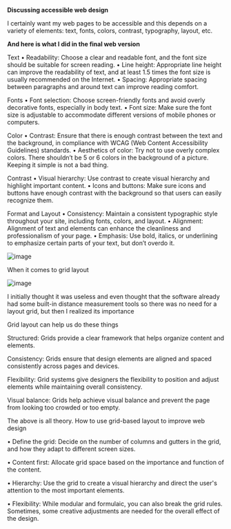 ****Discussing accessible web design****

I certainly want my web pages to be accessible and this depends on a variety of elements: text, fonts, colors, contrast, typography, layout, etc.

__And here is what I did in the final web version__

Text
• Readability: Choose a clear and readable font, and the font size should be suitable for screen reading.
• Line height: Appropriate line height can improve the readability of text, and at least 1.5 times the font size is usually recommended on the Internet.
• Spacing: Appropriate spacing between paragraphs and around text can improve reading comfort.

Fonts
• Font selection: Choose screen-friendly fonts and avoid overly decorative fonts, especially in body text.
• Font size: Make sure the font size is adjustable to accommodate different versions of mobile phones or computers.

Color
• Contrast: Ensure that there is enough contrast between the text and the background, in compliance with WCAG (Web Content Accessibility Guidelines) standards.
• Aesthetics of color: Try not to use overly complex colors. There shouldn’t be 5 or 6 colors in the background of a picture. Keeping it simple is not a bad thing.

Contrast
• Visual hierarchy: Use contrast to create visual hierarchy and highlight important content.
• Icons and buttons: Make sure icons and buttons have enough contrast with the background so that users can easily recognize them.

Format and Layout
• Consistency: Maintain a consistent typographic style throughout your site, including fonts, colors, and layout.
• Alignment: Alignment of text and elements can enhance the cleanliness and professionalism of your page.
• Emphasis: Use bold, italics, or underlining to emphasize certain parts of your text, but don’t overdo it.

![image](https://github.com/user-attachments/assets/bb3be3f7-7706-4b8e-8ed2-76da492df937)

When it comes to grid layout

![image](https://github.com/user-attachments/assets/92783858-7de2-49b8-8bac-959a86f99acf)

I initially thought it was useless and even thought that the software already had some built-in distance measurement tools so there was no need for a layout grid, but then I realized its importance

Grid layout can help us do these things

Structured: Grids provide a clear framework that helps organize content and elements.

Consistency: Grids ensure that design elements are aligned and spaced consistently across pages and devices.

Flexibility: Grid systems give designers the flexibility to position and adjust elements while maintaining overall consistency.

Visual balance: Grids help achieve visual balance and prevent the page from looking too crowded or too empty.

The above is all theory. How to use grid-based layout to improve web design

• Define the grid: Decide on the number of columns and gutters in the grid, and how they adapt to different screen sizes.

• Content first: Allocate grid space based on the importance and function of the content.

• Hierarchy: Use the grid to create a visual hierarchy and direct the user's attention to the most important elements. 

• Flexibility: While modular and formulaic, you can also break the grid rules. Sometimes, some creative adjustments are needed for the overall effect of the design.